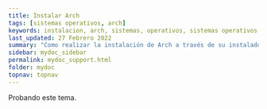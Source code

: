 ```yaml
---
title: Instalar Arch
tags: [sistemas operativos, arch]
keywords: instalacion, arch, sistemas, operativos, sistemas operativos
last_updated: 27 Febrero 2022
summary: "Como realizar la instalación de Arch a través de su instalador."
sidebar: mydoc_sidebar
permalink: mydoc_support.html
folder: mydoc
topnav: topnav
---
```


Probando este tema.
